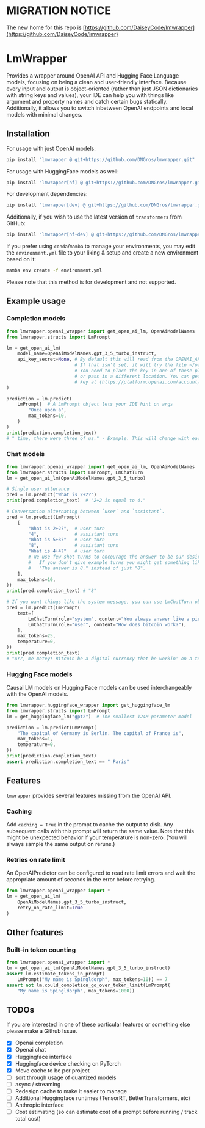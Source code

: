 # MIGRATION NOTICE

The new home for this repo is [https://github.com/DaiseyCode/lmwrapper](https://github.com/DaiseyCode/lmwrapper)

# LmWrapper

Provides a wrapper around OpenAI API and Hugging Face Language models, focusing
on being a clean and user-friendly interface. Because every input
and output is object-oriented (rather than just JSON dictionaries with string
keys and values), your IDE can help you with things like argument and
property names and catch certain bugs statically. Additionally, it allows
you to switch inbetween OpenAI endpoints and local models with minimal changes.

## Installation

For usage with just OpenAI models:

```bash
pip install "lmwrapper @ git+https://github.com/DNGros/lmwrapper.git"
```

For usage with HuggingFace models as well:

```bash
pip install "lmwrapper[hf] @ git+https://github.com/DNGros/lmwrapper.git"
```

For development dependencies:

```bash
pip install "lmwrapper[dev] @ git+https://github.com/DNGros/lmwrapper.git"
```

Additionally, if you wish to use the latest version of `transformers` from GitHub:

```bash
pip install "lmwrapper[hf-dev] @ git+https://github.com/DNGros/lmwrapper.git"
```

If you prefer using `conda`/`mamba` to manage your environments, you may edit the `environment.yml` file to your liking & setup and create a new environment based on it:

```bash
mamba env create -f environment.yml
```

Please note that this method is for development and not supported.

## Example usage

### Completion models

```python
from lmwrapper.openai_wrapper import get_open_ai_lm, OpenAiModelNames
from lmwrapper.structs import LmPrompt

lm = get_open_ai_lm(
    model_name=OpenAiModelNames.gpt_3_5_turbo_instruct,
    api_key_secret=None, # By default this will read from the OPENAI_API_KEY environment variable.
                         # If that isn't set, it will try the file ~/oai_key.txt
                         # You need to place the key in one of these places,
                         # or pass in a different location. You can get an API
                         # key at (https://platform.openai.com/account/api-keys)
)

prediction = lm.predict(
    LmPrompt(  # A LmPrompt object lets your IDE hint on args
        "Once upon a",
        max_tokens=10,
    )
)
print(prediction.completion_text)
# " time, there were three of us." - Example. This will change with each sample.
```

### Chat models

```python
from lmwrapper.openai_wrapper import get_open_ai_lm, OpenAiModelNames
from lmwrapper.structs import LmPrompt, LmChatTurn
lm = get_open_ai_lm(OpenAiModelNames.gpt_3_5_turbo)

# Single user utterance
pred = lm.predict("What is 2+2?")
print(pred.completion_text)  # "2+2 is equal to 4."

# Conversation alternating between `user` and `assistant`.
pred = lm.predict(LmPrompt(
    [
        "What is 2+2?",  # user turn
        "4",             # assistant turn
        "What is 5+3?"   # user turn
        "8",             # assistant turn
        "What is 4+4?"   # user turn
        # We use few-shot turns to encourage the answer to be our desired format.
        #   If you don't give example turns you might get something like
        #   "The answer is 8." instead of just "8".
    ],
    max_tokens=10,
))
print(pred.completion_text) # "8"

# If you want things like the system message, you can use LmChatTurn objects
pred = lm.predict(LmPrompt(
    text=[
        LmChatTurn(role="system", content="You always answer like a pirate"),
        LmChatTurn(role="user", content="How does bitcoin work?"),
    ],
    max_tokens=25,
    temperature=0,
))
print(pred.completion_text)
# "Arr, me matey! Bitcoin be a digital currency that be workin' on a technology called blockchain..."
```

### Hugging Face models

Causal LM models on Hugging Face models can be used interchangeably with the
OpenAI models.

```python
from lmwrapper.huggingface_wrapper import get_huggingface_lm
from lmwrapper.structs import LmPrompt
lm = get_huggingface_lm("gpt2")  # The smallest 124M parameter model

prediction = lm.predict(LmPrompt(
    "The capital of Germany is Berlin. The capital of France is",
    max_tokens=1,
    temperature=0,
))
print(prediction.completion_text)
assert prediction.completion_text == " Paris"
```

## Features

`lmwrapper` provides several features missing from the OpenAI API.

### Caching

Add `caching = True` in the prompt to cache the output to disk. Any
subsequent calls with this prompt will return the same value. Note that
this might be unexpected behavior if your temperature is non-zero. (You
will always sample the same output on reruns.)

### Retries on rate limit

An OpenAIPredictor can be configured to read rate limit errors and wait the appropriate
amount of seconds in the error before retrying.

```python
from lmwrapper.openai_wrapper import *
lm = get_open_ai_lm(
    OpenAiModelNames.gpt_3_5_turbo_instruct, 
    retry_on_rate_limit=True
)
```

## Other features

### Built-in token counting

```python
from lmwrapper.openai_wrapper import *
lm = get_open_ai_lm(OpenAiModelNames.gpt_3_5_turbo_instruct)
assert lm.estimate_tokens_in_prompt(
    LmPrompt("My name is Spingldorph", max_tokens=10)) == 7
assert not lm.could_completion_go_over_token_limit(LmPrompt(
    "My name is Spingldorph", max_tokens=1000))
```

## TODOs

If you are interested in one of these particular features or something else
please make a Github Issue.

- [X] Openai completion
- [X] Openai chat
- [X] Huggingface interface
- [X] Huggingface device checking on PyTorch
- [X] Move cache to be per project
- [ ] sort through usage of quantized models
- [ ] async / streaming
- [ ] Redesign cache to make it easier to manage
- [ ] Additional Huggingface runtimes (TensorRT, BetterTransformers, etc)
- [ ] Anthropic interface
- [ ] Cost estimating (so can estimate cost of a prompt before running / track total cost)
